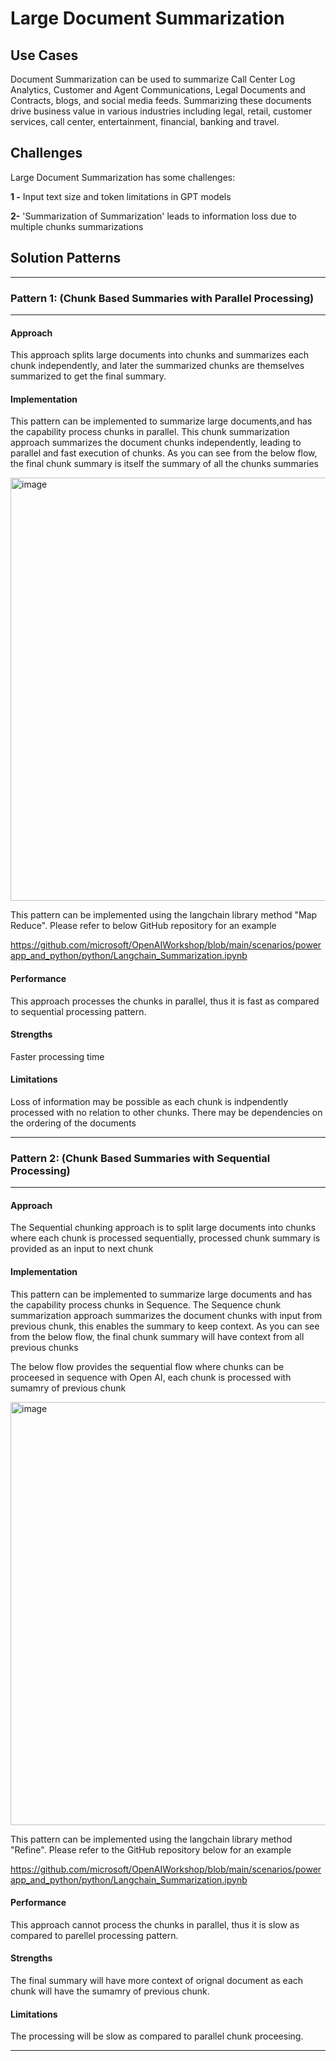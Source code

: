 
# Large Document Summarization

## Use Cases

Document Summarization can be used to summarize Call Center Log Analytics, Customer and Agent Communications, Legal Documents and Contracts, blogs, and social media feeds. Summarizing these documents drive business value in various industries including legal, retail, customer services, call center, entertainment, financial, banking and travel. 


## Challenges

Large Document Summarization has some challenges:

**1 -** Input text size and token limitations in GPT models 

**2-** 'Summarization of Summarization' leads to information loss due to multiple chunks summarizations


## Solution Patterns

---
### Pattern 1: (Chunk Based Summaries with Parallel Processing)
---
#### Approach

This approach splits large documents into chunks and summarizes each chunk independently, and later the summarized chunks are themselves summarized to get the final summary. 



#### Implementation

This pattern can be implemented to summarize large documents,and has the capability process chunks in parallel. This chunk summarization approach summarizes the document chunks independently, leading to parallel and fast execution of chunks. As you can see from the below flow, the final chunk summary is itself the summary of all the chunks summaries 

<img width="677" alt="image" src="assets/Parallel_Chunks.jpg">

This pattern can be implemented using the langchain library method "Map Reduce". Please refer to below GitHub repository for an example

https://github.com/microsoft/OpenAIWorkshop/blob/main/scenarios/powerapp_and_python/python/Langchain_Summarization.ipynb 

#### Performance

This approach processes the chunks in parallel, thus it is fast as compared to sequential processing pattern.

#### Strengths

Faster processing time 

#### Limitations

Loss of information may be possible as each chunk is indpendently processed with no relation to other chunks. There may be dependencies on the ordering of the documents

---

### Pattern 2: (Chunk Based Summaries with Sequential Processing)
---
#### Approach

The Sequential chunking approach is to split large documents into chunks where each chunk is processed sequentially, processed chunk summary is provided as an input to next chunk 
 
#### Implementation

This pattern can be implemented to summarize large documents and has the capability process chunks in Sequence. The Sequence chunk summarization approach summarizes the document chunks with input from previous chunk, this enables the summary to keep context. As you can see from the below flow, the final chunk summary will have context from all previous chunks  

The below flow provides the sequential flow where chunks can be proceesed in sequence with Open AI, each chunk is processed with sumamry of previous chunk

<img width="677" alt="image" src="assets/sequential_chunks.jpg">

This pattern can be implemented using the langchain library method "Refine". Please refer to the GitHub repository below for an example

https://github.com/microsoft/OpenAIWorkshop/blob/main/scenarios/powerapp_and_python/python/Langchain_Summarization.ipynb 

#### Performance

This approach cannot process the chunks in parallel, thus it is slow as compared to parellel processing pattern.

#### Strengths

The final summary will have more context of orignal document as each chunk will have the sumamry of previous chunk.

#### Limitations

The processing will be slow as compared to parallel chunk proceesing.

---
